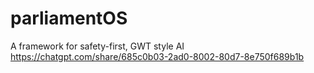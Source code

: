 # parliamentOS
A framework for safety-first, GWT style AI
https://chatgpt.com/share/685c0b03-2ad0-8002-80d7-8e750f689b1b

